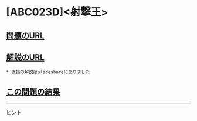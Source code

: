 # \[ABC023D\]\<射撃王\>

## [問題のURL](https://atcoder.jp/contests/abc023/tasks/abc023_d)

## [解説のURL](https://drken1215.hatenablog.com/entry/2021/06/12/113100)

    * 直接の解説はslideshareにありました

## [この問題の結果]()

<!---- 「問題の結果の見方」
 PROBLEMS→問題番号一覧→回答者数→accepted＋言語をセレクトする 
 ---->

-----
ヒント
